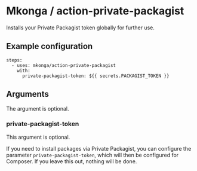 # Mkonga / action-private-packagist

Installs your Private Packagist token globally for further use.

## Example configuration

```
steps:
  - uses: mkonga/action-private-packagist
    with:
      private-packagist-token: ${{ secrets.PACKAGIST_TOKEN }}
```

## Arguments

The argument is optional.

### private-packagist-token

This argument is optional.

If you need to install packages via Private Packagist, you can configure the parameter `private-packagist-token`, which will then be configured for Composer.
If you leave this out, nothing will be done.
